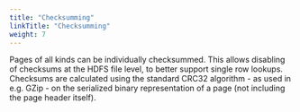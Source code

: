 ```yaml
---
title: "Checksumming"
linkTitle: "Checksumming"
weight: 7
---
```

Pages of all kinds can be individually checksummed. This allows disabling of checksums at the HDFS file level, to better support single row lookups. Checksums are calculated using the standard CRC32 algorithm - as used in e.g. GZip - on the serialized binary representation of a page (not including the page header itself).
